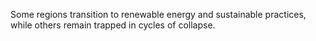 Some regions transition to renewable energy and sustainable practices, while others remain trapped in cycles of collapse.
